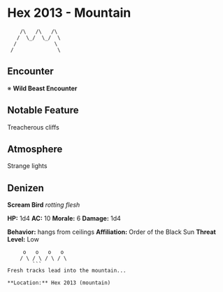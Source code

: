 # Hex 2013 - Mountain
```
    /\   /\   /\
   /  \_/  \_/  \
  /            \
 /              \
```

## Encounter

※ **Wild Beast Encounter**

## Notable Feature

Treacherous cliffs

## Atmosphere

Strange lights

## Denizen

**Scream Bird**
*rotting flesh*

**HP:** 1d4 **AC:** 10 **Morale:** 6
**Damage:** 1d4

**Behavior:** hangs from ceilings
**Affiliation:** Order of the Black Sun
**Threat Level:** Low

```
     o   o   o   o
    / \ / \ / \ / \
        ```
Fresh tracks lead into the mountain...

**Location:** Hex 2013 (mountain)
